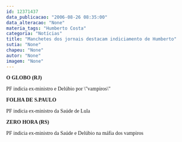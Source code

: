 ```yaml
---
id: 12371437
data_publicacao: "2006-08-26 08:35:00"
data_alteracao: "None"
materia_tags: "Humberto Costa"
categoria: "Notícias"
title: "Manchetes dos jornais destacam indiciamento de Humberto"
sutia: "None"
chapeu: "None"
autor: "None"
imagem: "None"
---
```

<p><P><FONT face=Verdana><STRONG>O GLOBO (RJ)</STRONG></FONT></P></p>
<p><P><FONT face=Verdana>PF indicia ex-ministro e Delúbio por \"vampiros\"</FONT></P></p>
<p><P><FONT face=Verdana><STRONG>FOLHA DE S.PAULO</STRONG></FONT></P></p>
<p><P><FONT face=Verdana>PF indicia ex-ministro da Saúde de Lula</FONT></P></p>
<p><P><FONT face=Verdana><STRONG>ZERO HORA (RS)</STRONG></FONT></P></p>
<p><P><FONT face=Verdana>PF indicia ex-ministro da Saúde e Delúbio na máfia dos vampiros</FONT></P> </p>
